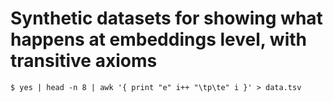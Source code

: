 # Synthetic datasets for showing what happens at embeddings level, with transitive axioms

```
$ yes | head -n 8 | awk '{ print "e" i++ "\tp\te" i }' > data.tsv
```
